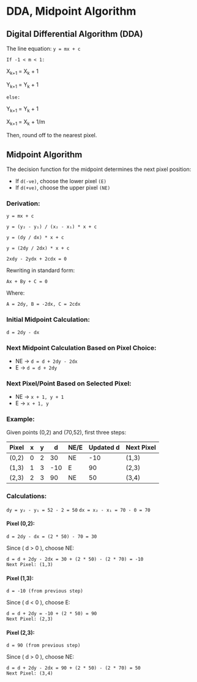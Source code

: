 # DDA, Midpoint Algorithm

## Digital Differential Algorithm (DDA)
The line equation: `y = mx + c`

`If -1 < m < 1:`

<p>X<sub>k+1</sub> = X<sub>k</sub> + 1</p>
<p>Y<sub>k+1</sub> = Y<sub>k</sub> + 1</p>

`else:`

<p>Y<sub>k+1</sub> = Y<sub>k</sub> + 1</p>
<p>X<sub>k+1</sub> = X<sub>k</sub> + 1/m</p>

Then, round off to the nearest pixel.

## Midpoint Algorithm

The decision function for the midpoint determines the next pixel position:

- If `d(-ve)`, choose the lower pixel `(E)`
- If `d(+ve)`, choose the upper pixel `(NE)`

### Derivation:
`y = mx + c`

`y = (y₂ - y₁) / (x₂ - x₁) * x + c`

`y = (dy / dx) * x + c`

`y = (2dy / 2dx) * x + c`

`2xdy - 2ydx + 2cdx = 0`

Rewriting in standard form:

`Ax + By + C = 0`

Where:

`A = 2dy, B = -2dx, C = 2cdx`

### Initial Midpoint Calculation:
`d = 2dy - dx`

### Next Midpoint Calculation Based on Pixel Choice:

- NE → `d = d + 2dy - 2dx`
- E → `d = d + 2dy`

### Next Pixel/Point Based on Selected Pixel:
- NE → `x + 1, y + 1`
- E → `x + 1, y`

### Example: 
Given points (0,2) and (70,52), first three steps:

| Pixel | x | y | d   | NE/E | Updated d | Next Pixel |
|--------|----|----|-----|------|------------|-------------|
| (0,2)  | 0  | 2  | 30  | NE   | -10       | (1,3)       |
| (1,3)  | 1  | 3  | -10 | E    | 90        | (2,3)       |
| (2,3)  | 2  | 3  | 90  | NE   | 50        | (3,4)       |

### Calculations:
`dy = y₂ - y₁ = 52 - 2 = 50`
`dx = x₂ - x₁ = 70 - 0 = 70`

#### Pixel (0,2):
```
d = 2dy - dx = (2 * 50) - 70 = 30
```
Since \( d > 0 \), choose NE:
```
d = d + 2dy - 2dx = 30 + (2 * 50) - (2 * 70) = -10
Next Pixel: (1,3)
```
#### Pixel (1,3):
```
d = -10 (from previous step)
```
Since \( d < 0 \), choose E:
```
d = d + 2dy = -10 + (2 * 50) = 90
Next Pixel: (2,3)
```
#### Pixel (2,3):
```
d = 90 (from previous step)
```
Since \( d > 0 \), choose NE:
```
d = d + 2dy - 2dx = 90 + (2 * 50) - (2 * 70) = 50
Next Pixel: (3,4)
```
